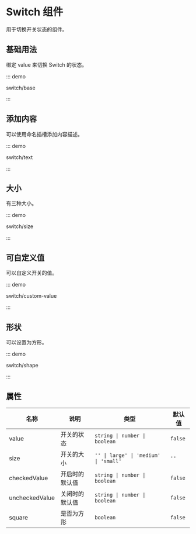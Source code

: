 # Switch 组件

用于切换开关状态的组件。

## 基础用法

绑定 value 来切换 Switch 的状态。

::: demo

switch/base

:::

## 添加内容

可以使用命名插槽添加内容描述。

::: demo

switch/text

:::

## 大小

有三种大小。

::: demo

switch/size

:::

## 可自定义值

可以自定义开关的值。

::: demo

switch/custom-value

:::

## 形状

可以设置为方形。

::: demo

switch/shape

:::

## 属性

| 名称           | 说明           | 类型                                  | 默认值  |
| -------------- | -------------- | ------------------------------------- | ------- |
| value          | 开关的状态     | `string \| number \| boolean`         | `false` |
| size           | 开关的大小     | `'' \| large' \| 'medium' \| 'small'` | `''`    |
| checkedValue   | 开启时的默认值 | `string \| number \| boolean`         | `false` |
| uncheckedValue | 关闭时的默认值 | `string \| number \| boolean`         | `false` |
| square         | 是否为方形     | `boolean`                             | `false` |


<script setup lang="ts">
import SwitchBase from '../examples/switch/base.vue'
import SwitchText from '../examples/switch/text.vue'
import SwitchSize from '../examples/switch/size.vue'
import SwitchCustomValue from '../examples/switch/custom-value.vue'
import SwitchShape from '../examples/switch/shape.vue'
</script>

<style lang="stylus">
.demo-switch > .component {
  display: flex;
  align-items: flex-end;
  .tu-switch {
    margin-right: 1em;
  }
}
</style>
